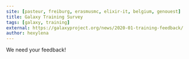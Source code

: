 ```yaml
---
site: [pasteur, freiburg, erasmusmc, elixir-it, belgium, genouest]
title: Galaxy Training Survey
tags: [galaxy, training]
external: https://galaxyproject.org/news/2020-01-training-feedback/
author: hexylena
---
```



We need your feedback!
